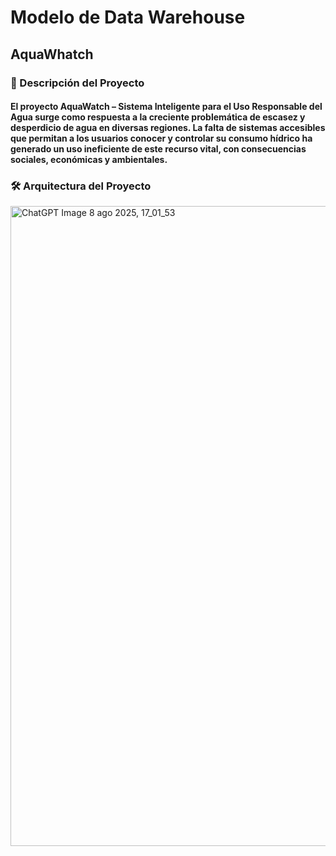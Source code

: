 # Modelo de Data Warehouse
## AquaWhatch

### 📲 Descripción del Proyecto
#### El proyecto AquaWatch – Sistema Inteligente para el Uso Responsable del Agua surge como respuesta a la creciente problemática de escasez y desperdicio de agua en diversas regiones. La falta de sistemas accesibles que permitan a los usuarios conocer y controlar su consumo hídrico ha generado un uso ineficiente de este recurso vital, con consecuencias sociales, económicas y ambientales.

### 🛠️ Arquitectura del Proyecto
<img width="1536" height="1024" alt="ChatGPT Image 8 ago 2025, 17_01_53" src="https://github.com/user-attachments/assets/02bcc3d3-0d89-451b-8db0-94b9b3c42c0d" />



